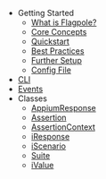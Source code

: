 - Getting Started
  - [What is Flagpole?](about.md)
  - [Core Concepts](concepts.md)
  - [Quickstart](quickstart.md)
  - [Best Practices](best-practices.md)
  - [Further Setup](setup.md)
  - [Config File](config.md)
- [CLI](cli.md)
- [Events](events.md)
- Classes
  - [AppiumResponse](appiumresponse.md)
  - [Assertion](assertion.md)
  - [AssertionContext](assertion-context.md)
  - [iResponse](iresponse.md)
  - [iScenario](scenario.md)
  - [Suite](suite.md)
  - [iValue](ivalue.md)
